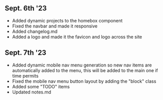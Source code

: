 ## Sept. 6th '23
 - Added dynamic projects to the homebox component
 - Fixed the navbar and made it responsive
 - Added changelog.md
 - Added a logo and made it the favicon and logo across the site

## Sept. 7th '23
 - Added dynamic mobile nav menu generation so new nav items are automatically added to the menu, this will be added to the main one if time permits
 - Fixed the mobile nav menu button layout by adding the "block" class
 - Added some "TODO" items
 - Updated notes.md